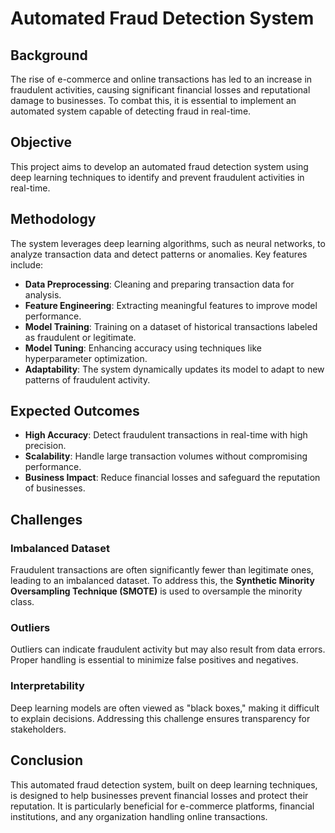# Automated Fraud Detection System

## Background
The rise of e-commerce and online transactions has led to an increase in fraudulent activities, causing significant financial losses and reputational damage to businesses. To combat this, it is essential to implement an automated system capable of detecting fraud in real-time.

## Objective
This project aims to develop an automated fraud detection system using deep learning techniques to identify and prevent fraudulent activities in real-time.

## Methodology
The system leverages deep learning algorithms, such as neural networks, to analyze transaction data and detect patterns or anomalies. Key features include:

- **Data Preprocessing**: Cleaning and preparing transaction data for analysis.
- **Feature Engineering**: Extracting meaningful features to improve model performance.
- **Model Training**: Training on a dataset of historical transactions labeled as fraudulent or legitimate.
- **Model Tuning**: Enhancing accuracy using techniques like hyperparameter optimization.
- **Adaptability**: The system dynamically updates its model to adapt to new patterns of fraudulent activity.

## Expected Outcomes
- **High Accuracy**: Detect fraudulent transactions in real-time with high precision.
- **Scalability**: Handle large transaction volumes without compromising performance.
- **Business Impact**: Reduce financial losses and safeguard the reputation of businesses.

## Challenges
### Imbalanced Dataset
Fraudulent transactions are often significantly fewer than legitimate ones, leading to an imbalanced dataset. To address this, the **Synthetic Minority Oversampling Technique (SMOTE)** is used to oversample the minority class.

### Outliers
Outliers can indicate fraudulent activity but may also result from data errors. Proper handling is essential to minimize false positives and negatives.

### Interpretability
Deep learning models are often viewed as "black boxes," making it difficult to explain decisions. Addressing this challenge ensures transparency for stakeholders.

## Conclusion
This automated fraud detection system, built on deep learning techniques, is designed to help businesses prevent financial losses and protect their reputation. It is particularly beneficial for e-commerce platforms, financial institutions, and any organization handling online transactions.
